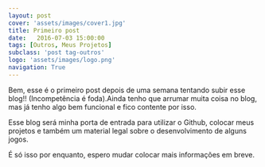 ```yaml
---
layout: post
cover: 'assets/images/cover1.jpg'
title: Primeiro post
date:   2016-07-03 15:00:00
tags: [Outros, Meus Projetos]
subclass: 'post tag-outros'
logo: 'assets/images/logo.png'
navigation: True
---
```


Bem, esse é o primeiro post depois de uma semana tentando subir esse blog!! (Incompetência é foda).Ainda tenho que arrumar muita coisa no blog, mas já tenho algo bem funcional e fico contente por isso.

Esse blog será minha porta de entrada para utilizar o Github, colocar meus projetos e também um material legal sobre o desenvolvimento de alguns jogos.

É só isso por enquanto, espero mudar colocar mais informações em breve.